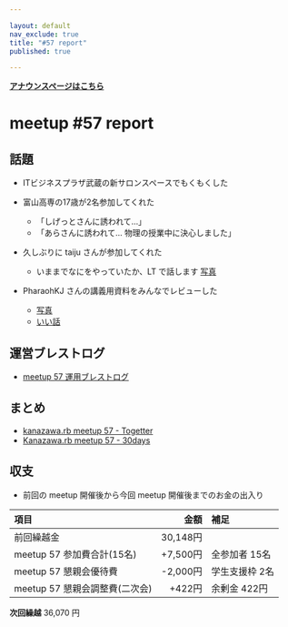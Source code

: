 ```yaml
---

layout: default
nav_exclude: true
title: "#57 report"
published: true

---
```


<div style="text-align: left;"><a href="/57/"><strong>アナウンスページはこちら</strong></a></div>

# meetup #57 report

## 話題

<!-- 適宜サマライズを記入するか、twitter の #kzrb あたりからピックアップする -->

* ITビジネスプラザ武蔵の新サロンスペースでもくもくした

* 富山高専の17歳が2名参加してくれた
  + 「しげっとさんに誘われて…」
  + 「あらさんに誘われて… 物理の授業中に決心しました」

* 久しぶりに taiju さんが参加してくれた
  + いままでなにをやっていたか、LT で話します [写真](https://www.instagram.com/p/BUTeZ-8gYa0/)

* PharaohKJ さんの講義用資料をみんなでレビューした
  + [写真](https://www.instagram.com/p/BUTgCWFgqho/)
  + [いい話](https://twitter.com/shiget84/status/865828748871876608/photo/1)

## 運営ブレストログ

* [meetup 57 運用ブレストログ](https://github.com/kanazawarb/meetup/wiki/meetup-57-%E9%81%8B%E7%94%A8%E3%83%96%E3%83%AC%E3%82%B9%E3%83%88%E3%83%AD%E3%82%B0)

## まとめ

* [kanazawa.rb meetup 57 - Togetter](https://togetter.com/li/1112841)
* [Kanazawa.rb meetup 57 - 30days](http://30d.jp/kzrb/47)


<!-- 分かっている範囲でリンクがあれば列挙する
## スライド

* XXX

-->

<!-- 分かっている範囲でリンクがあれば列挙する
## 参加者のブログ

* XXX

-->


## 収支

* 前回の meetup 開催後から今回 meetup 開催後までのお金の出入り

|項目                           |金額         |補足                                               |
|:------------------------------|------------:|:--------------------------------------------------|
| 前回繰越金                    |    30,148円 |                                                   |
| meetup 57 参加費合計(15名)    |    +7,500円 | 全参加者 15名                                     |
| meetup 57 懇親会優待費        |    -2,000円 | 学生支援枠 2名                                    |
| meetup 57 懇親会調整費(二次会)|      +422円 | 余剰金 422円                                      |

**次回繰越**  36,070 円

